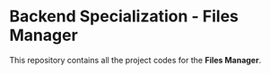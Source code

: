 # **Backend Specialization - Files Manager**

This repository contains all the project codes for the **Files Manager**.
